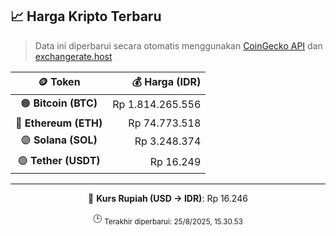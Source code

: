 

<!-- HARGA_KRIPTO -->
## 📈 Harga Kripto Terbaru

> Data ini diperbarui secara otomatis menggunakan [CoinGecko API](https://www.coingecko.com/) dan [exchangerate.host](https://exchangerate.host/)

<div align="center">

| 🪙 Token | 💰 Harga (IDR) |
|:------:|---------------:|
| 🟠 **Bitcoin (BTC)**   | Rp 1.814.265.556 |
| 🔵 **Ethereum (ETH)**  | Rp 74.773.518 |
| 🟣 **Solana (SOL)**    | Rp 3.248.374 |
| 🟢 **Tether (USDT)**   | Rp 16.249 |

---

💱 **Kurs Rupiah (USD → IDR)**: Rp 16.246

🕒 <sub>Terakhir diperbarui: 25/8/2025, 15.30.53</sub>

</div>
<!-- /HARGA_KRIPTO -->